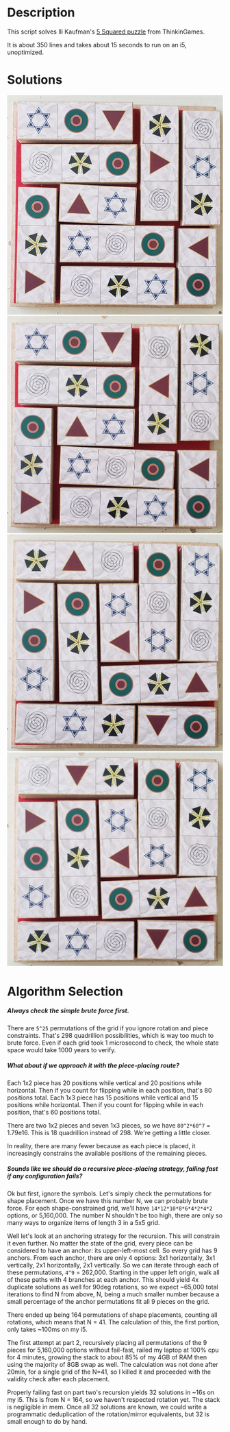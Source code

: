 # Description

This script solves Ili Kaufman's [5 Squared puzzle](http://thinkingames.com/WorkPages/ProductSingle.aspx?pID=5) from ThinkinGames.

It is about 350 lines and takes about 15 seconds to run on an i5, unoptimized.

# Solutions

![solution 1](1.jpg "Solution 1")
![solution 2](2.jpg "Solution 2")
![solution 3](3.jpg "Solution 3")
![solution 4](4.jpg "Solution 4")

# Algorithm Selection

##### Always check the simple brute force first.

There are `5^25` permutations of the grid if you ignore rotation and piece constraints. That's 298 quadrillion possibilities, which is way too much to brute force. Even if each grid took 1 microsecond to check, the whole state space would take 1000 years to verify.

##### What about if we approach it with the piece-placing route?

Each 1x2 piece has 20 positions while vertical and 20 positions while horizontal. Then if you count for flipping while in each position, that's 80 positions total. Each 1x3 piece has 15 positions while vertical and 15 positions while horizontal. Then if you count for flipping while in each position, that's 60 positions total. 

There are two 1x2 pieces and seven 1x3 pieces, so we have `80^2*60^7` = 1.79e16. This is 18 quadrillion instead of 298. We're getting a little closer.

In reality, there are many fewer because as each piece is placed, it increasingly constrains the available positions of the remaining pieces.

##### Sounds like we should do a recursive piece-placing strategy, failing fast if any configuration fails?

Ok but first, ignore the symbols. Let's simply check the permutations for shape placement. Once we have this number N, we can probably brute force. For each shape-constrained grid, we'll have `14*12*10*8*6*4*2*4*2` options, or 5,160,000. The number N shouldn't be too high, there are only so many ways to organize items of length 3 in a 5x5 grid.

Well let's look at an anchoring strategy for the recursion. This will constrain it even further. No matter the state of the grid, every piece can be considered to have an anchor: its upper-left-most cell. So every grid has 9 anchors. From each anchor, there are only 4 options: 3x1 horizontally, 3x1 vertically, 2x1 horizontally, 2x1 vertically. So we can iterate through each of these permutations, `4^9` = 262,000. Starting in the upper left origin, walk all of these paths with 4 branches at each anchor. This should yield 4x duplicate solutions as well for 90deg rotations, so we expect ~65,000 total iterations to find N from above, N, being a much smaller number because a small percentage of the anchor permutations fit all 9 pieces on the grid.

There ended up being 164 permutations of shape placements, counting all rotations, which means that N = 41. The calculation of this, the first portion, only takes ~100ms on my i5.

The first attempt at part 2, recursively placing all permutations of the 9 pieces for 5,160,000 options without fail-fast, railed my laptop at 100% cpu for 4 minutes, growing the stack to about 85% of my 4GB of RAM then using the majority of 8GB swap as well. The calculation was not done after 20min, for a single grid of the N=41, so I killed it and proceeded with the validity check after each placement.

Properly failing fast on part two's recursion yields 32 solutions in ~16s on my i5. This is from N = 164, so we haven't respected rotation yet. The stack is negligible in mem. Once all 32 solutions are known, we could write a programmatic deduplication of the rotation/mirror equivalents, but 32 is small enough to do by hand.
